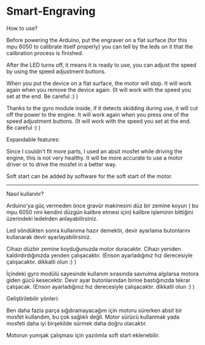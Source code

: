 # Smart-Engraving
How to use?

Before powering the Arduino, put the engraver on a flat surface (for this mpu 6050 to calibrate itself properly) you can tell by the leds on it that the calibration process is finished.

After the LED turns off, it means it is ready to use, you can adjust the speed by using the speed adjustment buttons.

When you put the device on a flat surface, the motor will stop. It will work again when you remove the device again. (It will work with the speed you set at the end. Be careful :) )

Thanks to the gyro module inside, if it detects skidding during use, it will cut off the power to the engine. It will work again when you press one of the speed adjustment buttons. (It will work with the speed you set at the end. Be careful :) )

Expandable features:

Since I couldn't fit more parts, I used an absit mosfet while driving the engine, this is not very healthy. It will be more accurate to use a motor driver or to drive the mosfet in a better way.

Soft start can be added by software for the soft start of the motor.

-----------------------------------------------------------------------

Nasıl kullanılır?

Arduino'ya güç vermeden önce gravür makinesini düz bir zemine koyun ( bu mpu 6050 nini kendini düzgün kalibre etmesi için) kalibre işleminin bittiğini üzerindeki ledelrden anlayabilirsiniz.

Led söndükten sonra kullanıma hazır demektir, devir ayarlama butonlarını kullanarak devir ayarlayabilirsiniz.

Cihazı düzbir zemine koyduğunuzda motor duracaktır. Cihazı yeniden kaldırdırdığınızda yenden çalışacaktır. (Enson ayarladığınız hız derecesiyle çalışacaktır. dikkatli olun :)  )

İçindeki gyro modülü sayesinde kullanım sırasında savrulma algılarsa motora giden gücü kesecektir. Devir ayar butonlarından birine bastığınızda tekrar çalışacak. (Enson ayarladığınız hız derecesiyle çalışacaktır. dikkatli olun :)  )

Geliştirilebilir yönleri: 

Ben daha fazla parça sığdıramayacağım için motoru sürerken absit bir mosfet kullandım, bu çok sağlıklı değil. Motor sürücü kullanmak yada mosfeti daha iyi birşekilde sürmek daha doğru olacaktır. 

Motorun yumşak çalışması için yazılımla soft start eklenebilir.
